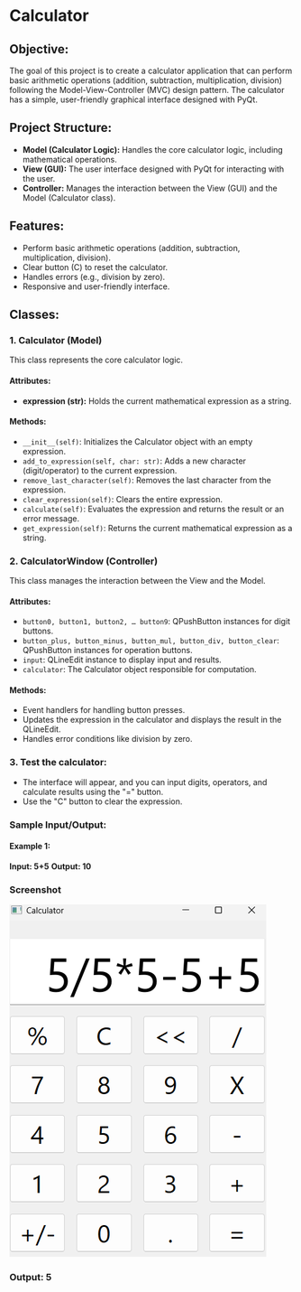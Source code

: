 # Calculator

## Objective:
The goal of this project is to create a calculator application that can perform basic arithmetic operations (addition, subtraction, multiplication, division) following the Model-View-Controller (MVC) design pattern. The calculator has a simple, user-friendly graphical interface designed with PyQt.

## Project Structure:

- **Model (Calculator Logic):** Handles the core calculator logic, including mathematical operations.
- **View (GUI):** The user interface designed with PyQt for interacting with the user.
- **Controller:** Manages the interaction between the View (GUI) and the Model (Calculator class).

## Features:
- Perform basic arithmetic operations (addition, subtraction, multiplication, division).
- Clear button (C) to reset the calculator.
- Handles errors (e.g., division by zero).
- Responsive and user-friendly interface.

## Classes:

### 1. Calculator (Model)
This class represents the core calculator logic.

#### Attributes:
- **expression (str):** Holds the current mathematical expression as a string.

#### Methods:
- `__init__(self)`: Initializes the Calculator object with an empty expression.
- `add_to_expression(self, char: str)`: Adds a new character (digit/operator) to the current expression.
- `remove_last_character(self)`: Removes the last character from the expression.
- `clear_expression(self)`: Clears the entire expression.
- `calculate(self)`: Evaluates the expression and returns the result or an error message.
- `get_expression(self)`: Returns the current mathematical expression as a string.

### 2. CalculatorWindow (Controller)
This class manages the interaction between the View and the Model.

#### Attributes:
- `button0, button1, button2, … button9`: QPushButton instances for digit buttons.
- `button_plus, button_minus, button_mul, button_div, button_clear`: QPushButton instances for operation buttons.
- `input`: QLineEdit instance to display input and results.
- `calculator`: The Calculator object responsible for computation.

#### Methods:
- Event handlers for handling button presses.
- Updates the expression in the calculator and displays the result in the QLineEdit.
- Handles error conditions like division by zero.


### 3. **Test the calculator:**
   - The interface will appear, and you can input digits, operators, and calculate results using the "=" button.
   - Use the "C" button to clear the expression.

### Sample Input/Output:

#### Example 1:
**Input: 5+5**
**Output: 10**

### Screenshot
![UML Diagram](sample.png)

### Output: 5
